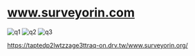 # www.surveyorin.com
![q1](https://user-images.githubusercontent.com/76985845/129849433-9559051e-19ac-4510-97e5-9e4f4c4d3912.JPG)
![q2](https://user-images.githubusercontent.com/76985845/129849428-a77f98dc-81a4-4220-8ae7-b42d35a57d7d.JPG)
![q3](https://user-images.githubusercontent.com/76985845/129849407-fadf9a93-a27f-4643-ab01-390442dbd747.JPG)


https://taptedp2lwtzzage3ttraq-on.drv.tw/www.surveyorin.org/

